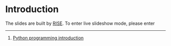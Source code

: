 # Introduction

The slides are built by [RISE](https://rise.readthedocs.io/en/stable/). To enter live slideshow mode, please enter


---

1. <a href="./_build/python-programming-basic.slides.html">Python programming introduction<a/>
